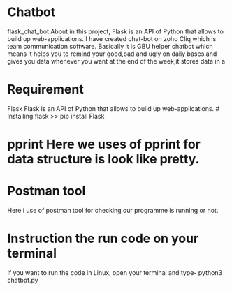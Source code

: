 # Chatbot
flask_chat_bot
About in this project, Flask is an API of Python that allows to build up web-applications. I have created chat-bot on zoho Cliq which is team communication software. Basically it is GBU helper chatbot which means it helps you to remind your good,bad and ugly on daily bases.and gives you data whenever you want at the end of the week,it stores data in a 

# Requirement
Flask
Flask is an API of Python that allows to build up web-applications. # Installing flask >> pip install Flask

# pprint Here we uses of pprint for data structure is look like pretty.

# Postman tool
Here i use of postman tool for checking our programme is running or not.

# Instruction the run code on your terminal
If you want to run the code in Linux, open your terminal and type- python3 chatbot.py
